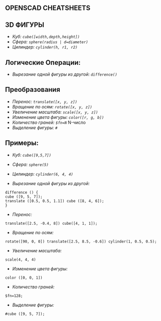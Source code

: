 ## **OPENSCAD CHEATSHEETS**

## **3D ФИГУРЫ**

- *Куб:* *`cube([width,depth,height])`*
- *Сфера:* *`sphere(radius | d=diameter)`*
- *Цилиндер:* *`cylinder(h, r1, r2)`*

## **Логические Операции:**

- *Вырезание одной фигуры из другой:* *`difference()`*

## **Преобразования**

- *Перенос:* *`translate([x, y, z])`*
- *Вращение по осям:* *`rotate([x, y, z])`*
- *Увеличение масштаба:* *`scale([x, y, z])`*
- *Изменение цвета фигуры:* *`color([r, g, b])`*
- *Количество граней:* *`$fn=N`* N-число
- *Выделение фигуры:* *`#`*

## **Примеры:**

- *Куб:* *`cube([9,5,7])`*
- *Сфера:* *`sphere(5)`*
- *Цилиндер:* *`cylinder(6, 4, 4)`*
 




- *Вырезание одной фигуры из другой:*
```
difference () {
cube ([9, 5, 7]);
translate ([0.5, 0.5, 1.1]) cube ([8, 4, 6]);
}
```

- *Перенос:*
```
translate([2.5, -0.4, 8]) cube([4, 1, 1]);
```

- *Вращение по осям:*
```
rotate([90, 0, 0]) translate([2.5, 8.5, -0.6]) cylinder(1, 0.5, 0.5);
```

- *Увеличение масштаба:*
```
scale(4, 4, 4)
```

- *Изменение цвета фигуры:*
```
color ([0, 0, 1])
```

- *Количество граней:*
```
$fn=128;
```

- *Выделение фигуры:*
```
#cube ([9, 5, 7]);
```

























